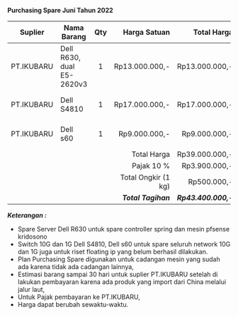 **Purchasing Spare Juni Tahun 2022**

| Suplier    | Nama Barang               | Qty |        Harga Satuan |          Total Harga | Keterangan                                     |
| ---------- | ------------------------- | :-: | ------------------: | -------------------: | ---------------------------------------------- |
| PT.IKUBARU | Dell R630, dual E5-2620v3 |  1  |      Rp13.000.000,- |       Rp13.000.000,- | Spare Controller Spring atau Pfsense Kridosono |
| PT.IKUBARU | Dell S4810                |  1  |      Rp17.000.000,- |       Rp17.000.000,- | Spare Untuk Switch 10G                         |
| PT.IKUBARU | Dell s60                  |  1  |       Rp9.000.000,- |        Rp9.000.000,- | Spare Untuk Switch 1G                          |
|            |                           |     |         Total Harga |       Rp39.000.000,- |                                                |
|            |                           |     |         Pajak  10 % |        Rp3.900.000,- |                                                |
|            |                           |     | Total Ongkir (1 kg) |          Rp500.000,- |                                                |
|            |                           |     | ***Total Tagihan*** | ***Rp43.400.000,-*** |                                                |




***Keterangan :***
- Spare Server Dell R630 untuk spare controller spring dan mesin pfsense kridosono
- Switch 10G dan 1G Dell S4810, Dell s60 untuk spare seluruh network 10G dan 1G juga untuk riset floating ip yang belum berhasil dilakukan.
- Plan Purchasing Spare digunakan untuk cadangan mesin yang sudah ada karena tidak ada cadangan lainnya,
- Estimasi barang sampai 30 hari untuk suplier PT.IKUBARU setelah di lakukan pembayaran karena ada produk yang import dari China melalui jalur laut,
- Untuk Pajak pembayaran ke PT.IKUBARU,
- Harga dapat berubah sewaktu-waktu.
